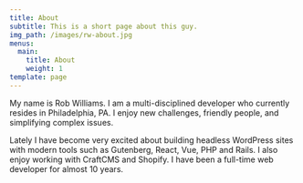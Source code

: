 ```yaml
---
title: About
subtitle: This is a short page about this guy.
img_path: /images/rw-about.jpg
menus:
  main:
    title: About
    weight: 1
template: page
---
```

My name is Rob Williams. I am a multi-disciplined developer who currently resides in Philadelphia, PA. I enjoy new challenges, friendly people, and simplifying complex issues.

Lately I have become very excited about building headless WordPress sites with modern tools such as Gutenberg, React, Vue, PHP and Rails. I also enjoy working with CraftCMS and Shopify. I have been a full-time web developer for almost 10 years.